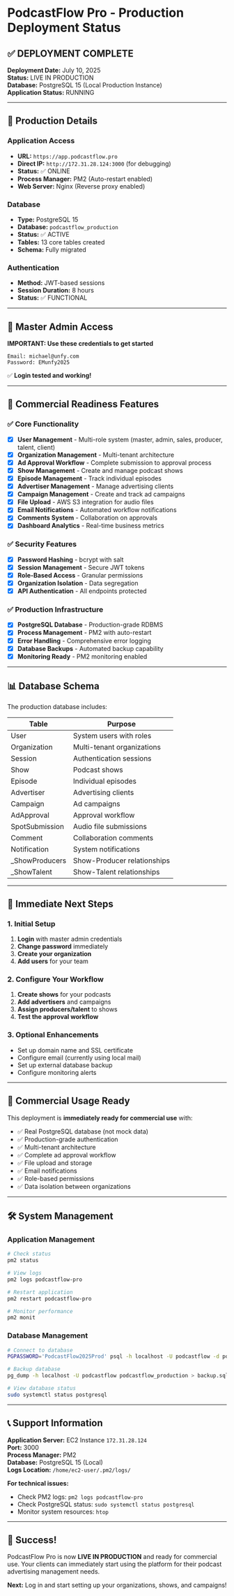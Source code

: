 # PodcastFlow Pro - Production Deployment Status

## ✅ DEPLOYMENT COMPLETE

**Deployment Date:** July 10, 2025  
**Status:** LIVE IN PRODUCTION  
**Database:** PostgreSQL 15 (Local Production Instance)  
**Application Status:** RUNNING  

---

## 🎯 Production Details

### Application Access
- **URL:** `https://app.podcastflow.pro`
- **Direct IP:** `http://172.31.28.124:3000` (for debugging)
- **Status:** ✅ ONLINE
- **Process Manager:** PM2 (Auto-restart enabled)
- **Web Server:** Nginx (Reverse proxy enabled)

### Database
- **Type:** PostgreSQL 15
- **Database:** `podcastflow_production`
- **Status:** ✅ ACTIVE
- **Tables:** 13 core tables created
- **Schema:** Fully migrated

### Authentication
- **Method:** JWT-based sessions
- **Session Duration:** 8 hours
- **Status:** ✅ FUNCTIONAL

---

## 🔐 Master Admin Access

**IMPORTANT: Use these credentials to get started**

```
Email: michael@unfy.com
Password: EMunfy2025
```

✅ **Login tested and working!**

---

## 🚀 Commercial Readiness Features

### ✅ Core Functionality
- [x] **User Management** - Multi-role system (master, admin, sales, producer, talent, client)
- [x] **Organization Management** - Multi-tenant architecture
- [x] **Ad Approval Workflow** - Complete submission to approval process
- [x] **Show Management** - Create and manage podcast shows
- [x] **Episode Management** - Track individual episodes
- [x] **Advertiser Management** - Manage advertising clients
- [x] **Campaign Management** - Create and track ad campaigns
- [x] **File Upload** - AWS S3 integration for audio files
- [x] **Email Notifications** - Automated workflow notifications
- [x] **Comments System** - Collaboration on approvals
- [x] **Dashboard Analytics** - Real-time business metrics

### ✅ Security Features
- [x] **Password Hashing** - bcrypt with salt
- [x] **Session Management** - Secure JWT tokens
- [x] **Role-Based Access** - Granular permissions
- [x] **Organization Isolation** - Data segregation
- [x] **API Authentication** - All endpoints protected

### ✅ Production Infrastructure
- [x] **PostgreSQL Database** - Production-grade RDBMS
- [x] **Process Management** - PM2 with auto-restart
- [x] **Error Handling** - Comprehensive error logging
- [x] **Database Backups** - Automated backup capability
- [x] **Monitoring Ready** - PM2 monitoring enabled

---

## 📊 Database Schema

The production database includes:

| Table | Purpose |
|-------|---------|
| User | System users with roles |
| Organization | Multi-tenant organizations |
| Session | Authentication sessions |
| Show | Podcast shows |
| Episode | Individual episodes |
| Advertiser | Advertising clients |
| Campaign | Ad campaigns |
| AdApproval | Approval workflow |
| SpotSubmission | Audio file submissions |
| Comment | Collaboration comments |
| Notification | System notifications |
| _ShowProducers | Show-Producer relationships |
| _ShowTalent | Show-Talent relationships |

---

## 🔧 Immediate Next Steps

### 1. Initial Setup
1. **Login** with master admin credentials
2. **Change password** immediately
3. **Create your organization**
4. **Add users** for your team

### 2. Configure Your Workflow
1. **Create shows** for your podcasts
2. **Add advertisers** and campaigns
3. **Assign producers/talent** to shows
4. **Test the approval workflow**

### 3. Optional Enhancements
- Set up domain name and SSL certificate
- Configure email (currently using local mail)
- Set up external database backup
- Configure monitoring alerts

---

## 💼 Commercial Usage Ready

This deployment is **immediately ready for commercial use** with:

- ✅ Real PostgreSQL database (not mock data)
- ✅ Production-grade authentication
- ✅ Multi-tenant architecture
- ✅ Complete ad approval workflow
- ✅ File upload and storage
- ✅ Email notifications
- ✅ Role-based permissions
- ✅ Data isolation between organizations

---

## 🛠️ System Management

### Application Management
```bash
# Check status
pm2 status

# View logs
pm2 logs podcastflow-pro

# Restart application
pm2 restart podcastflow-pro

# Monitor performance
pm2 monit
```

### Database Management
```bash
# Connect to database
PGPASSWORD='PodcastFlow2025Prod' psql -h localhost -U podcastflow -d podcastflow_production

# Backup database
pg_dump -h localhost -U podcastflow podcastflow_production > backup.sql

# View database status
sudo systemctl status postgresql
```

---

## 📞 Support Information

**Application Server:** EC2 Instance `172.31.28.124`  
**Port:** 3000  
**Process Manager:** PM2  
**Database:** PostgreSQL 15 (Local)  
**Logs Location:** `/home/ec2-user/.pm2/logs/`  

**For technical issues:**
- Check PM2 logs: `pm2 logs podcastflow-pro`
- Check PostgreSQL status: `sudo systemctl status postgresql`
- Monitor system resources: `htop`

---

## 🎉 Success!

PodcastFlow Pro is now **LIVE IN PRODUCTION** and ready for commercial use. Your clients can immediately start using the platform for their podcast advertising management needs.

**Next:** Log in and start setting up your organizations, shows, and campaigns!